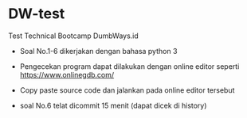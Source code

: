 # DW-test
Test Technical Bootcamp DumbWays.id

- Soal No.1-6 dikerjakan dengan bahasa python 3
- Pengecekan program dapat dilakukan dengan online editor seperti https://www.onlinegdb.com/
- Copy paste source code dan jalankan pada online editor tersebut

- soal No.6 telat dicommit 15 menit (dapat dicek di history)
